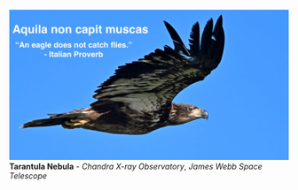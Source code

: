 ![p1](https://github.com/yli12313/yli12313/blob/main/20250928_New_Photo.jpg)
**Tarantula Nebula** - _Chandra X-ray Observatory_, _James Webb Space Telescope_



